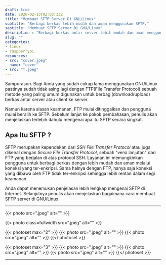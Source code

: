 ```yaml
---
draft: true
date: 2020-02-13T02:08:33Z
title: "Membuat SFTP Server Di GNU/Linux"
subtitle: "Berbagi berkas lebih mudah dan aman menggunakan SFTP."
seotitle: "Membuat SFTP Server Di GNU/Linux"
description : "Berbagi berkas antar server lebih mudah dan aman menggunakan SFTP."
slug: ""
categories:
- linux
- raspberrypi
resources:
- src: "cover.jpeg"
  name: "cover"
- src: "*.jpeg"
---
```


Sampurasun. Bagi Anda yang sudah cukup lama menggunakan GNU/Linux pastinya sudah tidak asing lagi
dengan FTP(File Transfer Protocol) sebuah metode yang paling umum digunakan untuk
berbagi(download/upload) berkas
antar server atau client ke server. 

Namun karena alasan keamanan, FTP mulai ditinggalkan dan pengguna mulai beralih ke
SFTP. Sebelum lanjut ke pokok pembahasan, penulis akan menjelaskan terlebih dahulu mengenai apa itu SFTP secara
singkat.

## **Apa Itu SFTP ?**
SFTP merupakan kependekan dari _SSH File Transfer Protocol_ atau juga dikenal dengan _Secure File Transfer
Protocol_, sebuah "versi lanjutan" dari FTP yang berjalan di atas protocol SSH. Layanan ini memungkinkan
pengguna untuk berbagi berkas dengan lebih mudah dan aman melalui koneksi yang ter-enkripsi. Sama halnya
dengan FTP, hanya saja koneksi yang dibawa oleh FTP tidak ter-enkripsi sehingga lebih rentan dalam segi
keamanan.

Anda dapat menemukan penjelasan lebih lengkap mengenai SFTP di Internet. Selanjutnya penulis akan
menjelaskan bagaimana cara membuat SFTP server di GNU/Linux.

***


{{< photo src=".jpeg" alt="" >}}

{{< photo class=fullwidth src=".jpeg" alt="" >}}

{{< photoset max="2" >}}
  {{< photo src=".jpeg" alt="" >}}
  {{< photo src=".jpeg" alt="" >}}
{{</ photoset >}}

{{< photoset max="3" >}}
  {{< photo src=".jpeg" alt="" >}}
  {{< photo src=".jpeg" alt="" >}}
  {{< photo src=".jpeg" alt="" >}}
{{</ photoset >}}


***
